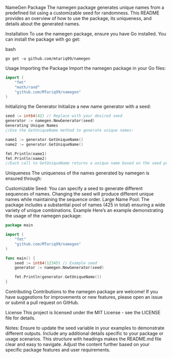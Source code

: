NameGen Package
The namegen package generates unique names from a predefined list using a customizable seed for randomness. This README provides an overview of how to use the package, its uniqueness, and details about the generated names.

Installation
To use the namegen package, ensure you have Go installed. You can install the package with go get:

bash
```
go get -u github.com/mtariq99/namegen
```

Usage
Importing the Package
Import the namegen package in your Go files:

```go
import (
    "fmt"
    "math/rand"
    "github.com/MTariq99/namegen"
)
```
Initializing the Generator
Initialize a new name generator with a seed:

```go
seed := int64(42) // Replace with your desired seed
generator := namegen.NewGenerator(seed)
Generating Unique Names
//Use the GetUniqueName method to generate unique names:
```

```go
name1 := generator.GetUniqueName()
name2 := generator.GetUniqueName()

fmt.Println(name1)
fmt.Println(name2)
//Each call to GetUniqueName returns a unique name based on the seed provided.
```

Uniqueness
The uniqueness of the names generated by namegen is ensured through:

Customizable Seed: You can specify a seed to generate different sequences of names. Changing the seed will produce different unique names while maintaining the sequence order.
Large Name Pool: The package includes a substantial pool of names (425 in total) ensuring a wide variety of unique combinations.
Example
Here’s an example demonstrating the usage of the namegen package:

```go
package main

import (
    "fmt"
    "github.com/MTariq99/namegen"
)

func main() {
    seed := int64(12345) // Example seed
    generator := namegen.NewGenerator(seed)

    fmt.Println(generator.GetUniqueName())
}
```
Contributing
Contributions to the namegen package are welcome! If you have suggestions for improvements or new features, please open an issue or submit a pull request on GitHub.

License
This project is licensed under the MIT License - see the LICENSE file for details.

Notes:
Ensure to update the seed variable in your examples to demonstrate different outputs.
Include any additional details specific to your package or usage scenarios.
This structure with headings makes the README.md file clear and easy to navigate. Adjust the content further based on your specific package features and user requirements.

